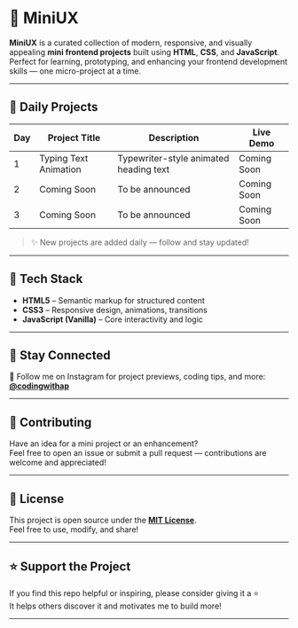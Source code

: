 # 🌟 MiniUX

**MiniUX** is a curated collection of modern, responsive, and visually appealing **mini frontend projects** built using **HTML**, **CSS**, and **JavaScript**.  
Perfect for learning, prototyping, and enhancing your frontend development skills — one micro-project at a time.

---

## 📅 Daily Projects

| Day | Project Title         | Description                                 | Live Demo   |
|-----|------------------------|---------------------------------------------|-------------|
| 1   | Typing Text Animation | Typewriter-style animated heading text      | Coming Soon |
| 2   | Coming Soon           | To be announced                             | Coming Soon |
| 3   | Coming Soon           | To be announced                             | Coming Soon |

> ✨ New projects are added daily — follow and stay updated!

---

## 🧰 Tech Stack

- **HTML5** – Semantic markup for structured content  
- **CSS3** – Responsive design, animations, transitions  
- **JavaScript (Vanilla)** – Core interactivity and logic

---

## 📱 Stay Connected

📸 Follow me on Instagram for project previews, coding tips, and more:  
**[@codingwithap](https://instagram.com/codingwithap)**

---

## 🤝 Contributing

Have an idea for a mini project or an enhancement?  
Feel free to open an issue or submit a pull request — contributions are welcome and appreciated!

---

## 📄 License

This project is open source under the **[MIT License](LICENSE)**.  
Feel free to use, modify, and share!

---

## ⭐ Support the Project

If you find this repo helpful or inspiring, please consider giving it a ⭐  
It helps others discover it and motivates me to build more!

---
